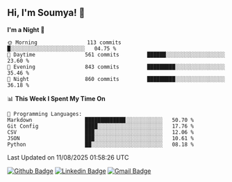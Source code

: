 ## Hi, I'm Soumya! 👋

<!--START_SECTION:waka-->
**I'm a Night 🦉** 

```text
🌞 Morning                113 commits         █░░░░░░░░░░░░░░░░░░░░░░░░   04.75 % 
🌆 Daytime                561 commits         ██████░░░░░░░░░░░░░░░░░░░   23.60 % 
🌃 Evening                843 commits         █████████░░░░░░░░░░░░░░░░   35.46 % 
🌙 Night                  860 commits         █████████░░░░░░░░░░░░░░░░   36.18 % 
```


📊 **This Week I Spent My Time On** 

```text
💬 Programming Languages: 
Markdown                 █████████████░░░░░░░░░░░░   50.70 % 
Git Config               ████░░░░░░░░░░░░░░░░░░░░░   17.76 % 
CSV                      ███░░░░░░░░░░░░░░░░░░░░░░   12.06 % 
JSON                     ███░░░░░░░░░░░░░░░░░░░░░░   10.61 % 
Python                   ██░░░░░░░░░░░░░░░░░░░░░░░   08.18 % 
```


 Last Updated on 11/08/2025 01:58:26 UTC
<!--END_SECTION:waka-->

[![Github Badge](https://img.shields.io/badge/-rubyruins-grey?style=for-the-badge&logo=github&logoColor=white&link=https://github.com/rubyruins/)](https://www.github.com/rubyruins/) 
[![Linkedin Badge](https://img.shields.io/badge/-Soumya%20Parekh-0072b1?style=for-the-badge&logo=Linkedin&logoColor=white&link=https://www.linkedin.com/in/Soumya-Parekh/)](https://www.linkedin.com/in/Soumya-Parekh/) 
[![Gmail Badge](https://img.shields.io/badge/-soumyaparekh.me@gmail.com-c14438?style=for-the-badge&logo=Gmail&logoColor=white&link=mailto:soumyaparekh.me@gmail.com)](mailto:soumyaparekh.me@gmail.com) 
